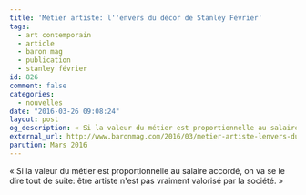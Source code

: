 ```yaml
---
title: 'Métier artiste: l''envers du décor de Stanley Février'
tags:
  - art contemporain
  - article
  - baron mag
  - publication
  - stanley février
id: 826
comment: false
categories:
  - nouvelles
date: "2016-03-26 09:08:24"
layout: post
og_description: « Si la valeur du métier est proportionnelle au salaire accordé...»
external_url: http://www.baronmag.com/2016/03/metier-artiste-lenvers-du-decor-de-stanley-fevrier/ 
parution: Mars 2016
---
```

« Si la valeur du métier est proportionnelle au salaire accordé, on va se le dire tout de suite: être artiste n'est pas vraiment valorisé par la société. »
